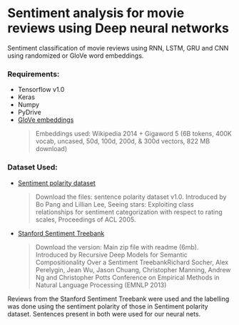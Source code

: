 # Sentiment analysis for movie reviews using Deep neural networks

Sentiment classification of movie reviews using RNN, LSTM, GRU and CNN using randomized or GloVe word embeddings. 

### Requirements:
* Tensorflow v1.0
* Keras
* Numpy
* PyDrive
* [GloVe embeddings](https://nlp.stanford.edu/projects/glove/) 
  > Embeddings used: Wikipedia 2014 + Gigaword 5 (6B tokens, 400K vocab, uncased, 50d, 100d, 200d, & 300d vectors, 822 MB download)
  
### Dataset Used:
* [Sentiment polarity dataset](http://www.cs.cornell.edu/people/pabo/movie-review-data/)
  > Download the files: sentence polarity dataset v1.0. Introduced by Bo Pang and Lillian Lee, Seeing stars: Exploiting class relationships for sentiment categorization with respect to rating scales, Proceedings of ACL 2005.
* [Stanford Sentiment Treebank](https://nlp.stanford.edu/sentiment/)
  > Download the version: Main zip file with readme (6mb). Introduced by Recursive Deep Models for Semantic Compositionality Over a Sentiment TreebankRichard Socher, Alex Perelygin, Jean Wu, Jason Chuang, Christopher Manning, Andrew Ng and Christopher Potts Conference on Empirical Methods in Natural Language Processing (EMNLP 2013)
  
Reviews from the Stanford Sentiment Treebank were used and the labelling was done using the sentiment polarity of those in Sentiment polarity dataset. Sentences present in both were used for our neural nets.

